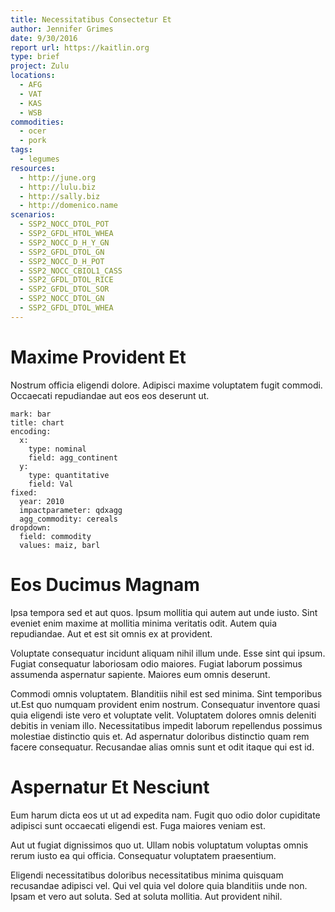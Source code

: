 ```yaml
---
title: Necessitatibus Consectetur Et
author: Jennifer Grimes
date: 9/30/2016
report url: https://kaitlin.org
type: brief
project: Zulu
locations:
  - AFG
  - VAT
  - KAS
  - WSB
commodities:
  - ocer
  - pork
tags:
  - legumes
resources:
  - http://june.org
  - http://lulu.biz
  - http://sally.biz
  - http://domenico.name
scenarios:
  - SSP2_NOCC_DTOL_POT
  - SSP2_GFDL_HTOL_WHEA
  - SSP2_NOCC_D_H_Y_GN
  - SSP2_GFDL_DTOL_GN
  - SSP2_NOCC_D_H_POT
  - SSP2_NOCC_CBIOL1_CASS
  - SSP2_GFDL_DTOL_RICE
  - SSP2_GFDL_DTOL_SOR
  - SSP2_NOCC_DTOL_GN
  - SSP2_GFDL_DTOL_WHEA
---
```

# Maxime Provident Et
Nostrum officia eligendi dolore. Adipisci maxime voluptatem fugit commodi. Occaecati repudiandae aut eos eos deserunt ut.

```vis
mark: bar
title: chart
encoding:
  x:
    type: nominal
    field: agg_continent
  y:
    type: quantitative
    field: Val
fixed:
  year: 2010
  impactparameter: qdxagg
  agg_commodity: cereals
dropdown:
  field: commodity
  values: maiz, barl
```

# Eos Ducimus Magnam
Ipsa tempora sed et aut quos. Ipsum mollitia qui autem aut unde iusto. Sint eveniet enim maxime at mollitia minima veritatis odit. Autem quia repudiandae. Aut et est sit omnis ex at provident.
 Voluptate consequatur incidunt aliquam nihil illum unde. Esse sint qui ipsum. Fugiat consequatur laboriosam odio maiores. Fugiat laborum possimus assumenda aspernatur sapiente. Maiores eum omnis deserunt.
 Commodi omnis voluptatem. Blanditiis nihil est sed minima. Sint temporibus ut.Est quo numquam provident enim nostrum. Consequatur inventore quasi quia eligendi iste vero et voluptate velit. Voluptatem dolores omnis deleniti debitis in veniam illo. Necessitatibus impedit laborum repellendus possimus molestiae distinctio quis et. Ad aspernatur doloribus distinctio quam rem facere consequatur. Recusandae alias omnis sunt et odit itaque qui est id.

# Aspernatur Et Nesciunt
Eum harum dicta eos ut ut ad expedita nam. Fugit quo odio dolor cupiditate adipisci sunt occaecati eligendi est. Fuga maiores veniam est.
 Aut ut fugiat dignissimos quo ut. Ullam nobis voluptatum voluptas omnis rerum iusto ea qui officia. Consequatur voluptatem praesentium.
 Eligendi necessitatibus doloribus necessitatibus minima quisquam recusandae adipisci vel. Qui vel quia vel dolore quia blanditiis unde non. Ipsam et vero aut soluta. Sed at soluta mollitia. Aut provident nihil.
